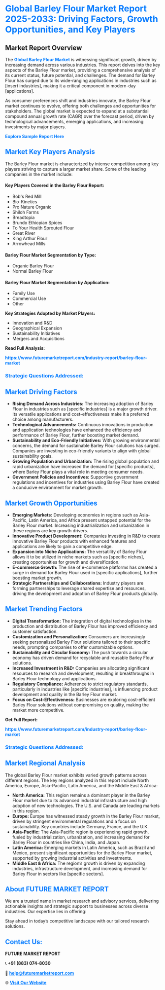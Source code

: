 <h1 style="color: #007BFF;">Global Barley Flour Market Report 2025-2033: Driving Factors, Growth Opportunities, and Key Players</h1>

<section id="overview">
<h2>Market Report Overview</h2>
<p>The <a href="https://www.futuremarketreport.com/industry-report/barley-flour-market" style="color: #007BFF; text-decoration: none;"><strong>Global Barley Flour Market</strong></a> is witnessing significant growth, driven by increasing demand across various industries. This report delves into the key aspects of the Barley Flour market, providing a comprehensive analysis of its current status, future potential, and challenges. The demand for Barley Flour has surged due to its wide-ranging applications in industries such as [insert industries], making it a critical component in modern-day [applications].</p>
<p>As consumer preferences shift and industries innovate, the Barley Flour market continues to evolve, offering both challenges and opportunities for stakeholders. The global market is expected to expand at a substantial compound annual growth rate (CAGR) over the forecast period, driven by technological advancements, emerging applications, and increasing investments by major players.</p>
</section>

<section id="overview">
<p><a href="https://www.futuremarketreport.com/request-sample/reportId=52253" style="color: #007BFF; text-decoration: none;"><strong>Explore Sample Report Here</strong></a></p>
</section>

<section id="key-players">
<h2 style="color: #007BFF;">Market Key Players Analysis</h2>
<p>The Barley Flour market is characterized by intense competition among key players striving to capture a larger market share. Some of the leading companies in the market include:</p>
<h4>Key Players Covered in the Barley Flour Report:</h4>
<ul><li>Bob&#039;s Red Mill</li><li>Bio-Kinetics</li><li>Pro Nature Organic</li><li>Shiloh Farms</li><li>Breadtopia</li><li>Brundo Ethiopian Spices</li><li>To Your Health Sprouted Flour</li><li>Great River</li><li>King Arthur Flour</li><li>Arrowhead Mills</li></ul>
<h4>Barley Flour Market Segmentation by Type:</h4>
<ul><li>Organic Barley Flour</li><li>Normal Barley Flour</li></ul>

<h4>Barley Flour Market Segmentation by Application:</h4>
<ul><li>Family Use</li><li>Commercial Use</li><li>Other</li></ul>
<p><strong>Key Strategies Adopted by Market Players:</strong></p>
<ul>
<li>Innovation and R&D</li>
<li>Geographical Expansion</li>
<li>Sustainability Initiatives</li>
<li>Mergers and Acquisitions</li>
</ul>
</section>

<section>
<p><strong>Read Full Analysis: </strong></p><a href="https://www.futuremarketreport.com/industry-report/barley-flour-market" style="color: #007BFF; text-decoration: none;"><strong>https://www.futuremarketreport.com/industry-report/barley-flour-market</strong></a>
<h3 style="color: #007BFF;">Strategic Questions Addressed:</h3>
</section>

<section id="driving-factors">
<h2 style="color: #007BFF;">Market Driving Factors</h2>
<ul>
<li><strong>Rising Demand Across Industries:</strong> The increasing adoption of Barley Flour in industries such as [specific industries] is a major growth driver. Its versatile applications and cost-effectiveness make it a preferred choice among manufacturers.</li>
<li><strong>Technological Advancements:</strong> Continuous innovations in production and application technologies have enhanced the efficiency and performance of Barley Flour, further boosting market demand.</li>
<li><strong>Sustainability and Eco-Friendly Initiatives:</strong> With growing environmental concerns, the demand for sustainable Barley Flour solutions has surged. Companies are investing in eco-friendly variants to align with global sustainability goals.</li>
<li><strong>Growing Population and Urbanization:</strong> The rising global population and rapid urbanization have increased the demand for [specific products], where Barley Flour plays a vital role in meeting consumer needs.</li>
<li><strong>Government Policies and Incentives:</strong> Supportive government regulations and incentives for industries using Barley Flour have created a conducive environment for market growth.</li>
</ul>
</section>

<section id="growth-opportunities">
<h2 style="color: #007BFF;">Market Growth Opportunities</h2>
<ul>
<li><strong>Emerging Markets:</strong> Developing economies in regions such as Asia-Pacific, Latin America, and Africa present untapped potential for the Barley Flour market. Increasing industrialization and urbanization in these regions are key growth drivers.</li>
<li><strong>Innovative Product Development:</strong> Companies investing in R&D to create innovative Barley Flour products with enhanced features and applications are likely to gain a competitive edge.</li>
<li><strong>Expansion into Niche Applications:</strong> The versatility of Barley Flour allows it to be utilized in niche markets such as [specific niches], creating opportunities for growth and diversification.</li>
<li><strong>E-commerce Growth:</strong> The rise of e-commerce platforms has created a surge in demand for Barley Flour used in [specific applications], further boosting market growth.</li>
<li><strong>Strategic Partnerships and Collaborations:</strong> Industry players are forming partnerships to leverage shared expertise and resources, driving the development and adoption of Barley Flour products globally.</li>
</ul>
</section>

<section id="trending-factors">
<h2 style="color: #007BFF;">Market Trending Factors</h2>
<ul>
<li><strong>Digital Transformation:</strong> The integration of digital technologies in the production and distribution of Barley Flour has improved efficiency and customer satisfaction.</li>
<li><strong>Customization and Personalization:</strong> Consumers are increasingly seeking personalized Barley Flour solutions tailored to their specific needs, prompting companies to offer customizable options.</li>
<li><strong>Sustainability and Circular Economy:</strong> The push towards a circular economy has driven demand for recyclable and reusable Barley Flour solutions.</li>
<li><strong>Increased Investment in R&D:</strong> Companies are allocating significant resources to research and development, resulting in breakthroughs in Barley Flour technology and applications.</li>
<li><strong>Regulatory Compliance:</strong> Adherence to strict regulatory standards, particularly in industries like [specific industries], is influencing product development and quality in the Barley Flour market.</li>
<li><strong>Focus on Cost-Effectiveness:</strong> Businesses are exploring cost-efficient Barley Flour solutions without compromising on quality, making the market more competitive.</li>
</ul>
</section>

<section>
<p><strong>Get Full Report: </strong></p><a href="https://www.futuremarketreport.com/industry-report/barley-flour-market" style="color: #007BFF; text-decoration: none;"><strong>https://www.futuremarketreport.com/industry-report/barley-flour-market</strong></a>
<h3 style="color: #007BFF;">Strategic Questions Addressed:</h3>
</section>


<section id="regional-analysis">
<h2 style="color: #007BFF;">Market Regional Analysis</h2>
<p>The global Barley Flour market exhibits varied growth patterns across different regions. The key regions analyzed in this report include North America, Europe, Asia-Pacific, Latin America, and the Middle East & Africa:</p>
<ul>
<li><strong>North America:</strong> This region remains a dominant player in the Barley Flour market due to its advanced industrial infrastructure and high adoption of new technologies. The U.S. and Canada are leading markets in this region.</li>
<li><strong>Europe:</strong> Europe has witnessed steady growth in the Barley Flour market, driven by stringent environmental regulations and a focus on sustainability. Key countries include Germany, France, and the U.K.</li>
<li><strong>Asia-Pacific:</strong> The Asia-Pacific region is experiencing rapid growth, fueled by industrialization, urbanization, and increasing demand for Barley Flour in countries like China, India, and Japan.</li>
<li><strong>Latin America:</strong> Emerging markets in Latin America, such as Brazil and Mexico, present significant opportunities for the Barley Flour market, supported by growing industrial activities and investments.</li>
<li><strong>Middle East & Africa:</strong> The region’s growth is driven by expanding industries, infrastructure development, and increasing demand for Barley Flour in sectors like [specific sectors].</li>
</ul>
</section>

<footer>
<h2 style="color: #007BFF;">About FUTURE MARKET REPORT</h2>
<p>We are a trusted name in market research and advisory services, delivering actionable insights and strategic support to businesses across diverse industries. Our expertise lies in offering:</p>

<p>Stay ahead in today’s competitive landscape with our tailored research solutions.</p>

<h2 style="color: #007BFF;">Contact Us:</h2>
<p><strong>FUTURE MARKET REPORT</strong></p>
<p>📞 <strong>+91 (883) 074-8030</strong></p>
<p>📧 <strong><a href="mailto:help@futuremarketreport.com" style="color: #007BFF;">help@futuremarketreport.com</a></strong></p>
<p>🌐 <strong><a href="https://www.futuremarketreport.com/" style="color: #007BFF;">Visit Our Website</a></strong></p>
</footer>